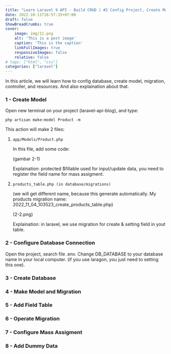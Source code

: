 ```yaml
---
title: "Learn Laravel 9 API - Build CRUD | #2 Config Project, Create Model, Controller, and Resources"
date: 2022-10-11T16:57:33+07:00
draft: false
ShowBreadCrumbs: true
cover:
    image: img/11.png
    alt: 'This is a post image'
    caption: 'This is the caption'
    linkFullImages: true
    responsiveImages: false
    relative: false
# tags: ["html", "css"]
categories: ["laravel"]
---
```

In this article, we will learn how to config database, create model, migration, controller, and resources. And also explaination about that. 
### 1 - Create Model
Open new terminal on your project (laravel-api-blog), and type: 

`php artisan make:model Product -m`

This action will make 2 files:
1. `app/Models/Product.php`
   
   In this file, add some code:

   (gambar 2-1)

   Explaination: protected $fillable used for input/update data, you need to register the field name for mass assigment.
2. `products_table.php (in database/migrations)` 
   
   (we will get different name, because this generate automatically. My products migration name: 2022_11_04_103523_create_products_table.php)

   (2-2.png)
   
   Explaination: in laravel, we use migration for create & setting field in yout table.

### 2 - Configure Database Connection
Open the project, search file .env. Change DB_DATABASE to your database name in your local computer. (if you use laragon, you just need to setting this one).
### 3 - Create Database
### 4 - Make Model and Migration
### 5 - Add Field Table
### 6 - Operate Migration
### 7 - Configure Mass Assigment
### 8 - Add Dummy Data